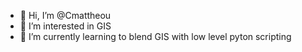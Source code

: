 - 👋 Hi, I’m @Cmattheou
- 👀 I’m interested in GIS 
- 🌱 I’m currently learning to blend GIS with low level pyton scripting 
<!---
Cmattheou/Cmattheou is a ✨ special ✨ repository because its `README.md` (this file) appears on your GitHub profile.
You can click the Preview link to take a look at your changes.
--->
